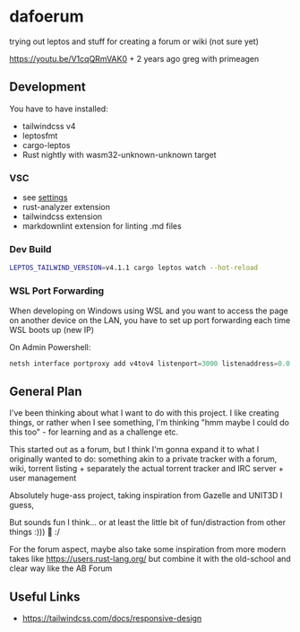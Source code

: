 # dafoerum

trying out leptos and stuff for creating a forum or wiki (not sure yet)

<https://youtu.be/V1cqQRmVAK0> + 2 years ago greg with primeagen

## Development

You have to have installed:

- tailwindcss v4
- leptosfmt
- cargo-leptos
- Rust nightly with wasm32-unknown-unknown target

### VSC

- see [settings](.vscode/settings.json)
- rust-analyzer extension
- tailwindcss extension
- markdownlint extension for linting .md files

### Dev Build

```sh
LEPTOS_TAILWIND_VERSION=v4.1.1 cargo leptos watch --hot-reload
```

### WSL Port Forwarding

When developing on Windows using WSL and you want to access the page on another device on the LAN,
you have to set up port forwarding each time WSL boots up (new IP)

On Admin Powershell:

```powershell
netsh interface portproxy add v4tov4 listenport=3000 listenaddress=0.0.0.0 connectport=3000 connectaddress=$((wsl hostname -I).Trim())
```

## General Plan

I've been thinking about what I want to do with this project. I like creating things,
or rather when I see something, I'm thinking
"hmm maybe I could do this too" - for learning and as a challenge etc.

This started out as a forum, but I think I'm gonna expand it to what I originally wanted to do:
something akin to a private tracker with a forum, wiki,
torrent listing + separately the actual torrent tracker and IRC server + user management

Absolutely huge-ass project, taking inspiration from Gazelle and UNIT3D I guess,

But sounds fun I think... or at least the little bit of fun/distraction from other things :))) 🦊 :/

For the forum aspect, maybe also take some inspiration from more modern takes like <https://users.rust-lang.org/>
but combine it with the old-school and clear way like the AB Forum

## Useful Links

- <https://tailwindcss.com/docs/responsive-design>
